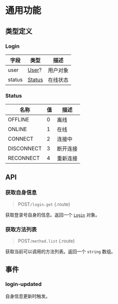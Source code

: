 # 通用功能

## 类型定义

### Login

| 字段 | 类型 | 描述 |
| --- | --- | --- |
| user | [User](./user.md)? | 用户对象 |
| status | [Status](#status) | 在线状态 |

### Status

| 名称 | 值 | 描述 |
| --- | --- | --- |
| OFFLINE | 0 | 离线 |
| ONLINE | 1 | 在线 |
| CONNECT | 2 | 连接中 |
| DISCONNECT | 3 | 断开连接 |
| RECONNECT | 4 | 重新连接 |

## API

### 获取自身信息

> <badge>POST</badge>`/login.get` {.route}

获取登录号自身的信息。返回一个 [`Login`](#login) 对象。

### 获取方法列表

> <badge>POST</badge>`/method.list` {.route}

获取当前可以调用的方法列表。返回一个 `string` 数组。

## 事件

### login-updated

自身信息更新时触发。
